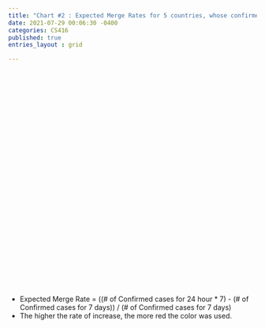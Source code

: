 ```yaml
---
title: "Chart #2 : Expected Merge Rates for 5 countries, whose confirmed cases for 7 days are the largest"
date: 2021-07-29 00:06:30 -0400
categories: CS416
published: true
entries_layout : grid

---
```

<html>
<meta charset="utf-8">
<style>
  .names {
  fill: none;
  stroke: #fff;
  stroke-linejoin: round;
  }
    /* Tooltip CSS */
    .d3-tip {
    line-height: 1.5;
    font-weight: 400;
    font-family:"avenir next", Arial, sans-serif;
    padding: 6px;
    background: rgba(0, 0, 0, 0.6);
    color: #FFA500;
    border-radius: 1px;
    pointer-events: none;
    }
    /* Creates a small triangle extender for the tooltip */
    .d3-tip:after {      
      box-sizing: border-box;
      display: inline;
      font-size: 8px;
      width: 100%;
      line-height: 1.5;
      color: rgba(0, 0, 0, 0.6);
      position: absolute;
      pointer-events: none;
    }
    /* Northward tooltips */
    .d3-tip.n:after {
      content: "\25BC";
      margin: -1px 0 0 0;
      top: 100%;
      left: 0;
      text-align: center;
    }
    /* Eastward tooltips */
    .d3-tip.e:after {
      content: "\25C0";
      margin: -4px 0 0 0;
      top: 50%;
      left: -8px;
    }
    /* Southward tooltips */
    .d3-tip.s:after {
      content: "\25B2";
      margin: 0 0 1px 0;
      top: -8px;
      left: 0;
      text-align: center;
    }
    /* Westward tooltips */
    .d3-tip.w:after {
      content: "\25B6";
      margin: -4px 0 0 -1px;
      top: 50%;
      left: 100%;
    }
    .details{
      color:white;
    }

</style>
<script src="https://d3js.org/d3.v4.min.js"></script>
<script src="https://d3js.org/queue.v1.min.js"></script>
<script src="https://d3js.org/topojson.v1.min.js"></script>
<script>
/**
 * d3.tip
 * Copyright (c) 2013 Justin Palmer
 *
 * Tooltips for d3.js SVG visualizations
 */
// eslint-disable-next-line no-extra-semi
;(function(root, factory) {
    if (typeof define === 'function' && define.amd) {
      // AMD. Register as an anonymous module with d3 as a dependency.
      define([
        'd3-collection',
        'd3-selection'
      ], factory)
    } else if (typeof module === 'object' && module.exports) {
      /* eslint-disable global-require */
      // CommonJS
      var d3Collection = require('d3-collection'),
          d3Selection = require('d3-selection')
      module.exports = factory(d3Collection, d3Selection)
      /* eslint-enable global-require */
    } else {
      // Browser global.
      var d3 = root.d3
      // eslint-disable-next-line no-param-reassign
      root.d3.tip = factory(d3, d3)
    }
  }(this, function(d3Collection, d3Selection) {
    // Public - contructs a new tooltip
    //
    // Returns a tip
    return function() {
      var direction = d3TipDirection,
          offset    = d3TipOffset,
          html      = d3TipHTML,
          node      = initNode(),
          svg       = null,
          point     = null,
          target    = null
      function tip(vis) {
        svg = getSVGNode(vis)
        if (!svg) return
        point = svg.createSVGPoint()
        document.body.appendChild(node)
      }
      // Public - show the tooltip on the screen
      //
      // Returns a tip
      tip.show = function() {
        var args = Array.prototype.slice.call(arguments)
        if (args[args.length - 1] instanceof SVGElement) target = args.pop()
        var content = html.apply(this, args),
            poffset = offset.apply(this, args),
            dir     = direction.apply(this, args),
            nodel   = getNodeEl(),
            i       = directions.length,
            coords,
            scrollTop  = document.documentElement.scrollTop ||
              document.body.scrollTop,
            scrollLeft = document.documentElement.scrollLeft ||
              document.body.scrollLeft
        nodel.html(content)
          .style('opacity', 1).style('pointer-events', 'all')
        while (i--) nodel.classed(directions[i], false)
        coords = directionCallbacks.get(dir).apply(this)
        nodel.classed(dir, true)
          .style('top', (coords.top + poffset[0]) + scrollTop + 'px')
          .style('left', (coords.left + poffset[1]) + scrollLeft + 'px')
        return tip
      }
      // Public - hide the tooltip
      //
      // Returns a tip
      tip.hide = function() {
        var nodel = getNodeEl()
        nodel.style('opacity', 0).style('pointer-events', 'none')
        return tip
      }
      // Public: Proxy attr calls to the d3 tip container.
      // Sets or gets attribute value.
      //
      // n - name of the attribute
      // v - value of the attribute
      //
      // Returns tip or attribute value
      // eslint-disable-next-line no-unused-vars
      tip.attr = function(n, v) {
        if (arguments.length < 2 && typeof n === 'string') {
          return getNodeEl().attr(n)
        }
        var args =  Array.prototype.slice.call(arguments)
        d3Selection.selection.prototype.attr.apply(getNodeEl(), args)
        return tip
      }
      // Public: Proxy style calls to the d3 tip container.
      // Sets or gets a style value.
      //
      // n - name of the property
      // v - value of the property
      //
      // Returns tip or style property value
      // eslint-disable-next-line no-unused-vars
      tip.style = function(n, v) {
        if (arguments.length < 2 && typeof n === 'string') {
          return getNodeEl().style(n)
        }
        var args = Array.prototype.slice.call(arguments)
        d3Selection.selection.prototype.style.apply(getNodeEl(), args)
        return tip
      }
      // Public: Set or get the direction of the tooltip
      //
      // v - One of n(north), s(south), e(east), or w(west), nw(northwest),
      //     sw(southwest), ne(northeast) or se(southeast)
      //
      // Returns tip or direction
      tip.direction = function(v) {
        if (!arguments.length) return direction
        direction = v == null ? v : functor(v)
        return tip
      }
      // Public: Sets or gets the offset of the tip
      //
      // v - Array of [x, y] offset
      //
      // Returns offset or
      tip.offset = function(v) {
        if (!arguments.length) return offset
        offset = v == null ? v : functor(v)
        return tip
      }
      // Public: sets or gets the html value of the tooltip
      //
      // v - String value of the tip
      //
      // Returns html value or tip
      tip.html = function(v) {
        if (!arguments.length) return html
        html = v == null ? v : functor(v)
        return tip
      }
      // Public: destroys the tooltip and removes it from the DOM
      //
      // Returns a tip
      tip.destroy = function() {
        if (node) {
          getNodeEl().remove()
          node = null
        }
        return tip
      }
      function d3TipDirection() { return 'n' }
      function d3TipOffset() { return [0, 0] }
      function d3TipHTML() { return ' ' }
      var directionCallbacks = d3Collection.map({
            n:  directionNorth,
            s:  directionSouth,
            e:  directionEast,
            w:  directionWest,
            nw: directionNorthWest,
            ne: directionNorthEast,
            sw: directionSouthWest,
            se: directionSouthEast
          }),
          directions = directionCallbacks.keys()
      function directionNorth() {
        var bbox = getScreenBBox()
        return {
          top:  bbox.n.y - node.offsetHeight,
          left: bbox.n.x - node.offsetWidth / 2
        }
      }
      function directionSouth() {
        var bbox = getScreenBBox()
        return {
          top:  bbox.s.y,
          left: bbox.s.x - node.offsetWidth / 2
        }
      }
      function directionEast() {
        var bbox = getScreenBBox()
        return {
          top:  bbox.e.y - node.offsetHeight / 2,
          left: bbox.e.x
        }
      }
      function directionWest() {
        var bbox = getScreenBBox()
        return {
          top:  bbox.w.y - node.offsetHeight / 2,
          left: bbox.w.x - node.offsetWidth
        }
      }
      function directionNorthWest() {
        var bbox = getScreenBBox()
        return {
          top:  bbox.nw.y - node.offsetHeight,
          left: bbox.nw.x - node.offsetWidth
        }
      }
      function directionNorthEast() {
        var bbox = getScreenBBox()
        return {
          top:  bbox.ne.y - node.offsetHeight,
          left: bbox.ne.x
        }
      }
      function directionSouthWest() {
        var bbox = getScreenBBox()
        return {
          top:  bbox.sw.y,
          left: bbox.sw.x - node.offsetWidth
        }
      }
      function directionSouthEast() {
        var bbox = getScreenBBox()
        return {
          top:  bbox.se.y,
          left: bbox.se.x
        }
      }
      function initNode() {
        var div = d3Selection.select(document.createElement('div'))
        div
          .style('position', 'absolute')
          .style('top', 0)
          .style('opacity', 0)
          .style('pointer-events', 'none')
          .style('box-sizing', 'border-box')
        return div.node()
      }
      function getSVGNode(element) {
        var svgNode = element.node()
        if (!svgNode) return null
        if (svgNode.tagName.toLowerCase() === 'svg') return svgNode
        return svgNode.ownerSVGElement
      }
      function getNodeEl() {
        if (node == null) {
          node = initNode()
          // re-add node to DOM
          document.body.appendChild(node)
        }
        return d3Selection.select(node)
      }
      // Private - gets the screen coordinates of a shape
      //
      // Given a shape on the screen, will return an SVGPoint for the directions
      // n(north), s(south), e(east), w(west), ne(northeast), se(southeast),
      // nw(northwest), sw(southwest).
      //
      //    +-+-+
      //    |   |
      //    +   +
      //    |   |
      //    +-+-+
      //
      // Returns an Object {n, s, e, w, nw, sw, ne, se}
      function getScreenBBox() {
        var targetel   = target || d3Selection.event.target
        while (targetel.getScreenCTM == null && targetel.parentNode == null) {
          targetel = targetel.parentNode
        }
        var bbox       = {},
            matrix     = targetel.getScreenCTM(),
            tbbox      = targetel.getBBox(),
            width      = tbbox.width,
            height     = tbbox.height,
            x          = tbbox.x,
            y          = tbbox.y
        point.x = x
        point.y = y
        bbox.nw = point.matrixTransform(matrix)
        point.x += width
        bbox.ne = point.matrixTransform(matrix)
        point.y += height
        bbox.se = point.matrixTransform(matrix)
        point.x -= width
        bbox.sw = point.matrixTransform(matrix)
        point.y -= height / 2
        bbox.w = point.matrixTransform(matrix)
        point.x += width
        bbox.e = point.matrixTransform(matrix)
        point.x -= width / 2
        point.y -= height / 2
        bbox.n = point.matrixTransform(matrix)
        point.y += height
        bbox.s = point.matrixTransform(matrix)
        return bbox
      }
      // Private - replace D3JS 3.X d3.functor() function
      function functor(v) {
        return typeof v === 'function' ? v : function() {
          return v
        }
      }
      return tip
    }
  // eslint-disable-next-line semi
  }));
</script>

<body>
<svg width=800 height=700></svg>
<script>
var format = d3.format(",");
// Set tooltips
var tip = d3.tip()
            .attr('class', 'd3-tip')
            .offset([-10, 0])
            .html(function(d) {
              return "<strong>Country: </strong><span class='details'>" + d.properties.name + "<br></span>" + "<strong>Expected Merge Rate for Confirmed cases: </strong><span class='details'>" + format(d.population) +"</span>";
            })
var margin = {top: 0, right: 0, bottom: 0, left: 0},
            width = 800 - margin.left - margin.right,
            height = 700 - margin.top - margin.bottom;
var color = d3.scaleThreshold()
       .domain([0.026, 0.028, 0.039, 0.041, 0.108, 0.1091, 0.189, 0.191, 0.344, 0.346, 184.3, 184.5, 205.67, 205.69])
    // .domain([10000,100000,500000,1000000,5000000,10000000,50000000,100000000,500000000,1500000000])
    .range(["rgb(0,0,0)", "rgb(204,204,255)", 
    "rgb(0,0,0)", "rgb(255,153,153)", 
    "rgb(0,0,0)", "rgb(255,102,102)",
    "rgb(0,0,0)", "rgb(204, 0,0)",
    "rgb(0,0,0)","rgb(255, 51, 51)", 
    "rgb(0,0,0)", "rgb(255, 51, 51)", 
    "rgb(0,0,0)","rgb(255, 51, 51)",
     "rgb(0,0,0)", "rgb(255,51,51)"]);
var path = d3.geoPath();
var svg = d3.select("body")
            .append("svg")
            .attr("width", width)
            .attr("height", height)
            .append('g')
            .attr('class', 'map');
var projection = d3.geoMercator()
                   .scale(130)
                  .translate( [width / 2, height / 1.5]);
var path = d3.geoPath().projection(projection);
svg.call(tip);
queue()
    .defer(d3.json, "https://raw.githubusercontent.com/Redstone-WB/Redstone-WB.github.io/master/_d3_data/world_countries.json")
    .defer(d3.csv, "https://raw.githubusercontent.com/Redstone-WB/Redstone-WB.github.io/master/_d3_data/world-population-changed.csv")
    .await(ready);
function ready(error, data, population) {
  var populationById = {};
  // console.log(data)
  // console.log(population)
  population.forEach(function(d) {
     populationById[d.id] = + 
     ((d['Cases - newly reported in last 24 hours'] * 7 - d['Cases - newly reported in last 7 days'])/d['Cases - newly reported in last 7 days']).toFixed(3); 
     });
  data.features.forEach(function(d) { d.population = populationById[d.id] });
  d3.select('svg')
  .append("g")
      .attr("class", "countries")
    .selectAll("path")
      .data(data.features)
    .enter().append("path")
      .attr("d", path)
      .style("fill", function(d) { return color(populationById[d.id]); })
      .style('stroke', 'white')
      .style('stroke-width', 1.5)
      .style("opacity",0.8)
      // tooltips
        .style("stroke","white")
        .style('stroke-width', 0.3)
        .on('mouseover',function(d){
          tip.show(d);
          d3.select(this)
            .style("opacity", 1)
            .style("stroke","white")
            .style("stroke-width",3);
        })
        .on('mouseout', function(d){
          tip.hide(d);
          d3.select(this)
            .style("opacity", 0.8)
            .style("stroke","white")
            .style("stroke-width",0.3);
        });
  svg.append("path")
      .datum(topojson.mesh(data.features, function(a, b) { return a.id !== b.id; }))
       // .datum(topojson.mesh(data.features, function(a, b) { return a !== b; }))
      .attr("class", "names")
      .attr("d", path);
}

</script>
</body>
</html>

- Expected Merge Rate = ((# of Confirmed cases for 24 hour * 7) - (# of Confirmed cases for 7 days)) / (# of Confirmed cases for 7 days)
- The higher the rate of increase, the more red the color was used.